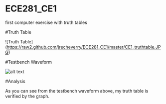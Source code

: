 ECE281_CE1
==========

first computer exercise with truth tables 

#Truth Table

![Truth Table] (https://raw2.github.com/jrecheverry/ECE281_CE1/master/CE1_truthtable.JPG)

#Testbench Waveform

![alt text](C:\Users\C15Jacob.Echeverry\Desktop\ECE_281\testbench_waveform.png "Logo Title Text 1")


#Analysis

As you can see from the testbench waveform above, my truth table is verified by the graph.
